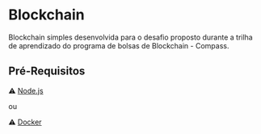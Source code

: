 # Blockchain

Blockchain simples desenvolvida para o desafio proposto durante a trilha de aprendizado do programa de bolsas de Blockchain - Compass.

## Pré-Requisitos

:warning: [Node.js](https://nodejs.org/en/download/)

ou

:warning: [Docker](https://www.docker.com/products/docker-desktop)

##